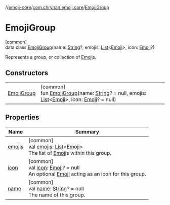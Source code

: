 //[emoji-core](../../../index.md)/[com.chrynan.emoji.core](../index.md)/[EmojiGroup](index.md)

# EmojiGroup

[common]\
data class [EmojiGroup](index.md)(name: [String](https://kotlinlang.org/api/latest/jvm/stdlib/kotlin/-string/index.html)?, emojis: [List](https://kotlinlang.org/api/latest/jvm/stdlib/kotlin.collections/-list/index.html)&lt;[Emoji](../-emoji/index.md)&gt;, icon: [Emoji](../-emoji/index.md)?)

Represents a group, or collection of [Emoji](../-emoji/index.md)s.

## Constructors

| | |
|---|---|
| [EmojiGroup](-emoji-group.md) | [common]<br>fun [EmojiGroup](-emoji-group.md)(name: [String](https://kotlinlang.org/api/latest/jvm/stdlib/kotlin/-string/index.html)? = null, emojis: [List](https://kotlinlang.org/api/latest/jvm/stdlib/kotlin.collections/-list/index.html)&lt;[Emoji](../-emoji/index.md)&gt;, icon: [Emoji](../-emoji/index.md)? = null) |

## Properties

| Name | Summary |
|---|---|
| [emojis](emojis.md) | [common]<br>val [emojis](emojis.md): [List](https://kotlinlang.org/api/latest/jvm/stdlib/kotlin.collections/-list/index.html)&lt;[Emoji](../-emoji/index.md)&gt;<br>The list of [Emoji](../-emoji/index.md)s within this group. |
| [icon](icon.md) | [common]<br>val [icon](icon.md): [Emoji](../-emoji/index.md)? = null<br>An optional [Emoji](../-emoji/index.md) acting as an icon for this group. |
| [name](name.md) | [common]<br>val [name](name.md): [String](https://kotlinlang.org/api/latest/jvm/stdlib/kotlin/-string/index.html)? = null<br>The name of this group. |
